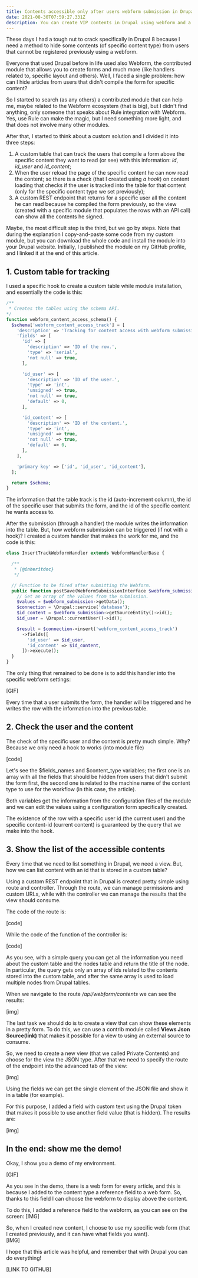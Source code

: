 ```yaml
---
title: Contents accessible only after users webform submission in Drupal 8
date: 2021-08-30T07:59:27.331Z
description: You can create VIP contents in Drupal using webform and a some line of code.
---
```

These days I had a tough nut to crack specifically in Drupal 8 because I need a method to hide some contents (of specific content type) from users that cannot be registered previously using a webform.

Everyone that used Drupal before in life used also Webform, the contributed module that allows you to create forms and much more (like handlers related to, specific layout and others). Well, I faced a single problem: how can I hide articles from users that didn't compile the form for specific content?

So I started to search (as any others) a contributed module that can help me, maybe related to the Webform ecosystem (that is big), but I didn't find anything, only someone that speaks about Rule integration with Webform. Yes, use Rule can make the magic, but I need something more light, and that does not involve many other modules.

After that, I started to think about a custom solution and I divided it into three steps:

1. A custom table that can track the users that compile a form above the specific content they want to read (or see) with this information: *id*, *id_user* and *id_content*;
2. When the user reload the page of the specific content he can now read the content; so there is a check (that I created using *a hook*) on content loading that checks if the user is tracked into the table for that content (only for the specific content type we set previously);
3. A custom REST endpoint that returns for a specific user all the content he can read because he compiled the form previously, so the view (created with a specific module that populates the rows with an API call) can show all the contents he signed.

Maybe, the most difficult step is the third, but we go by steps. Note that during the explanation I copy-and-paste some code from my custom module, but you can download the whole code and install the module into your Drupal website. Initially, I published the module on my GitHub profile, and I linked it at the end of this article.

## 1. Custom table for tracking

I used a specific hook to create a custom table while module installation, and essentially the code is this:

```php
/**
 * Creates the tables using the schema API.
*/
function webform_content_access_schema() {
  $schema['webform_content_access_track'] = [
    'description' => 'Tracking for content access with webform submissions.',
    'fields' => [
      'id' => [
        'description' => 'ID of the row.',
        'type' => 'serial',
        'not null' => true,
      ],

      'id_user' => [
        'description' => 'ID of the user.',
        'type' => 'int',
        'unsigned' => true,
        'not null' => true,
        'default' => 0,
      ],

      'id_content' => [
        'description' => 'ID of the content.',
        'type' => 'int',
        'unsigned' => true,
        'not null' => true,
        'default' => 0,
      ],
    ],

    'primary key' => ['id', 'id_user', 'id_content'],
  ];

  return $schema;
}
```

The information that the table track is the id (auto-increment column), the id of the specific user that submits the form, and the id of the specific content he wants access to.

After the submission (through a handler) the module writes the information into the table. But, how webform submission can be triggered (if not with a hook)? I created a custom handler that makes the work for me, and the code is this:

```php
class InsertTrackWebformHandler extends WebformHandlerBase {

  /**
   * {@inheritdoc}
   */

  // Function to be fired after submitting the Webform.
  public function postSave(WebformSubmissionInterface $webform_submission, $update = true) {
    // Get an array of the values from the submission.
    $values = $webform_submission->getData();
    $connection = \Drupal::service('database');
    $id_content = $webform_submission->getSourceEntity()->id();
    $id_user = \Drupal::currentUser()->id();

    $result = $connection->insert('webform_content_access_track')
      ->fields([
        'id_user' => $id_user,
        'id_content' => $id_content,
      ])->execute();
  }
}
```

The only thing that remained to be done is to add this handler into the specific webform settings:

\[GIF]

Every time that a user submits the form, the handler will be triggered and he writes the row with the information into the previous table.

## 2. Check the user and the content

The check of the specific user and the content is pretty much simple. Why? Because we only need a hook to works (into module file)

\[code]

Let's see the $fields_names and $content_type variables; the first one is an array with all the fields that should be hidden from users that didn't submit the form first, the second one is related to the machine name of the content type to use for the workflow (in this case, the article).

Both variables get the information from the configuration files of the module and we can edit the values using a configuration form specifically created.

The existence of the row with a specific user id (the current user) and the specific content-id (current content) is guaranteed by the query that we make into the hook.

## 3. Show the list of the accessible contents

Every time that we need to list something in Drupal, we need a view. But, how we can list content with an id that is stored in a custom table?

Using a custom REST endpoint that in Drupal is created pretty simple using route and controller. Through the route, we can manage permissions and custom URLs, while with the controller we can manage the results that the view should consume.

The code of the route is:

\[code]

While the code of the function of the controller is:

\[code]

As you see, with a simple query you can get all the information you need about the custom table and the nodes table and return the title of the node. In particular, the query gets only an array of ids related to the contents stored into the custom table, and after the same array is used to load multiple nodes from Drupal tables.

When we navigate to the route */api/webform/contents* we can see the results:

\[img]

The last task we should do is to create a view that can show these elements in a pretty form. To do this, we can use a contrib module called **Views Json Source(link)** that makes it possible for a view to using an external source to consume.

So, we need to create a new view (that we called Private Contents) and choose for the view the JSON type. After that we need to specify the route of the endpoint into the advanced tab of the view:

\[img]

Using the fields we can get the single element of the JSON file and show it in a table (for example).

For this purpose, I added a field with custom text using the Drupal token that makes it possible to use another field value (that is hidden). The results are:

\[img]

## In the end: show me the demo!

Okay, I show you a demo of my environment.

\[GIF]

As you see in the demo, there is a web form for every article, and this is because I added to the content type a reference field to a web form. So, thanks to this field I can choose the webform to display above the content. 

To do this, I added a reference field to the webform, as you can see on the screen: 
\[IMG]

So, when I created new content, I choose to use my specific web form (that I created previously, and it can have what fields you want).\
\[IMG]

I hope that this article was helpful, and remember that with Drupal you can do everything!

\[LINK TO GITHUB]